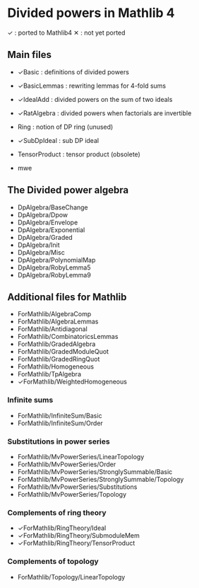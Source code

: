 # Divided powers in Mathlib 4

✓ : ported to Mathlib4 
✕ : not yet ported

## Main files

* ✓Basic : definitions of divided powers
* ✓BasicLemmas : rewriting lemmas for 4-fold sums
* ✓IdealAdd : divided powers on the sum of two ideals
* ✓RatAlgebra : divided powers when factorials are invertible 
* Ring : notion of DP ring (unused)
* ✓SubDpIdeal : sub DP ideal 
* TensorProduct : tensor product (obsolete)

* mwe 

## The Divided power algebra

* DpAlgebra/BaseChange
* DpAlgebra/Dpow
* DpAlgebra/Envelope
* DpAlgebra/Exponential
* DpAlgebra/Graded
* DpAlgebra/Init
* DpAlgebra/Misc
* DpAlgebra/PolynomialMap
* DpAlgebra/RobyLemma5
* DpAlgebra/RobyLemma9

## Additional files for Mathlib

* ForMathlib/AlgebraComp
* ForMathlib/AlgebraLemmas
* ForMathlib/Antidiagonal
* ForMathlib/CombinatoricsLemmas
* ForMathlib/GradedAlgebra
* ForMathlib/GradedModuleQuot
* ForMathlib/GradedRingQuot
* ForMathlib/Homogeneous
* ForMathlib/TpAlgebra
* ✓ForMathlib/WeightedHomogeneous

### Infinite sums

* ForMathlib/InfiniteSum/Basic
* ForMathlib/InfiniteSum/Order

### Substitutions in power series

* ForMathlib/MvPowerSeries/LinearTopology
* ForMathlib/MvPowerSeries/Order
* ForMathlib/MvPowerSeries/StronglySummable/Basic
* ForMathlib/MvPowerSeries/StronglySummable/Topology
* ForMathlib/MvPowerSeries/Substitutions
* ForMathlib/MvPowerSeries/Topology

### Complements of ring theory

* ✓ForMathlib/RingTheory/Ideal
* ✓ForMathlib/RingTheory/SubmoduleMem
* ✓ForMathlib/RingTheory/TensorProduct

### Complements of topology

* ForMathlib/Topology/LinearTopology
